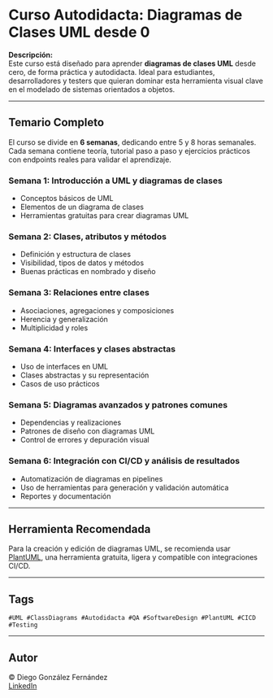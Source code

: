 # Curso Autodidacta: Diagramas de Clases UML desde 0

**Descripción:**  
Este curso está diseñado para aprender **diagramas de clases UML** desde cero, de forma práctica y autodidacta. Ideal para estudiantes, desarrolladores y testers que quieran dominar esta herramienta visual clave en el modelado de sistemas orientados a objetos.

---

## Temario Completo

El curso se divide en **6 semanas**, dedicando entre 5 y 8 horas semanales. Cada semana contiene teoría, tutorial paso a paso y ejercicios prácticos con endpoints reales para validar el aprendizaje.

### Semana 1: Introducción a UML y diagramas de clases

- Conceptos básicos de UML  
- Elementos de un diagrama de clases  
- Herramientas gratuitas para crear diagramas UML

### Semana 2: Clases, atributos y métodos

- Definición y estructura de clases  
- Visibilidad, tipos de datos y métodos  
- Buenas prácticas en nombrado y diseño

### Semana 3: Relaciones entre clases

- Asociaciones, agregaciones y composiciones  
- Herencia y generalización  
- Multiplicidad y roles

### Semana 4: Interfaces y clases abstractas

- Uso de interfaces en UML  
- Clases abstractas y su representación  
- Casos de uso prácticos

### Semana 5: Diagramas avanzados y patrones comunes

- Dependencias y realizaciones  
- Patrones de diseño con diagramas UML  
- Control de errores y depuración visual

### Semana 6: Integración con CI/CD y análisis de resultados

- Automatización de diagramas en pipelines  
- Uso de herramientas para generación y validación automática  
- Reportes y documentación

---

## Herramienta Recomendada

Para la creación y edición de diagramas UML, se recomienda usar [PlantUML](https://plantuml.com/es/), una herramienta gratuita, ligera y compatible con integraciones CI/CD.

---

## Tags

`#UML #ClassDiagrams #Autodidacta #QA #SoftwareDesign #PlantUML #CICD #Testing`

---

## Autor

© Diego González Fernández  
[LinkedIn](https://www.linkedin.com/in/diego-gonzalez-fernandez)
